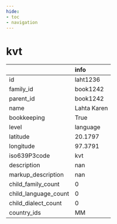 ```yaml
---
hide:
- toc
- navigation
---
```

# kvt
|                      | info        |
|:---------------------|:------------|
| id                   | laht1236    |
| family_id            | book1242    |
| parent_id            | book1242    |
| name                 | Lahta Karen |
| bookkeeping          | True        |
| level                | language    |
| latitude             | 20.1797     |
| longitude            | 97.3791     |
| iso639P3code         | kvt         |
| description          | nan         |
| markup_description   | nan         |
| child_family_count   | 0           |
| child_language_count | 0           |
| child_dialect_count  | 0           |
| country_ids          | MM          |
